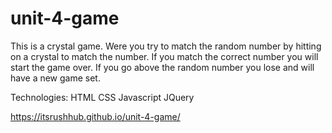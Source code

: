 # unit-4-game

This is a crystal game. Were you try to match the random number by hitting on a crystal to match the number. If you match the correct number you will start the game over. If you go above the random number you lose and will have a new game set.


Technologies:
HTML
CSS
Javascript
JQuery

https://itsrushhub.github.io/unit-4-game/
